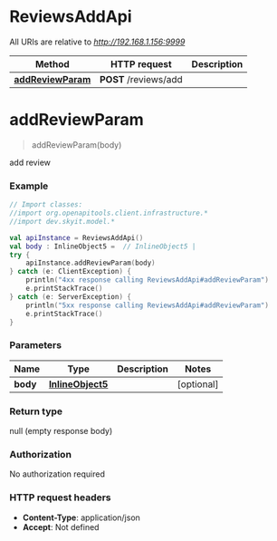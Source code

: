 # ReviewsAddApi

All URIs are relative to *http://192.168.1.156:9999*

Method | HTTP request | Description
------------- | ------------- | -------------
[**addReviewParam**](ReviewsAddApi.md#addReviewParam) | **POST** /reviews/add | 


<a name="addReviewParam"></a>
# **addReviewParam**
> addReviewParam(body)



add review

### Example
```kotlin
// Import classes:
//import org.openapitools.client.infrastructure.*
//import dev.skyit.model.*

val apiInstance = ReviewsAddApi()
val body : InlineObject5 =  // InlineObject5 | 
try {
    apiInstance.addReviewParam(body)
} catch (e: ClientException) {
    println("4xx response calling ReviewsAddApi#addReviewParam")
    e.printStackTrace()
} catch (e: ServerException) {
    println("5xx response calling ReviewsAddApi#addReviewParam")
    e.printStackTrace()
}
```

### Parameters

Name | Type | Description  | Notes
------------- | ------------- | ------------- | -------------
 **body** | [**InlineObject5**](InlineObject5.md)|  | [optional]

### Return type

null (empty response body)

### Authorization

No authorization required

### HTTP request headers

 - **Content-Type**: application/json
 - **Accept**: Not defined

